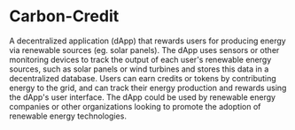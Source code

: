 # Carbon-Credit

A decentralized application (dApp) that rewards users for producing energy via renewable sources (eg. solar panels). The dApp uses sensors or other monitoring devices to track the output of each user's renewable energy sources, such as solar panels or wind turbines and stores this data in a decentralized database. Users can earn credits or tokens by contributing energy to the grid, and can track their energy production and rewards using the dApp's user interface. The dApp could be used by renewable energy companies or other organizations looking to promote the adoption of renewable energy technologies.

